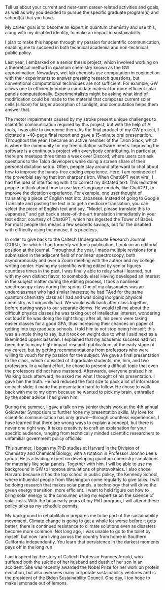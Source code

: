 Tell us about your current and near-term career-related activities and goals, as well as why you decided to pursue the specific graduate program(s) and school(s) that you have.

My career goal is to become an expert in quantum chemistry and use this, along with my disabled identity, to make an impact in sustainability.

I plan to make this happen through my passion for scientific communication, enabling me to succeed in both technical academia and non-technical public policy. 

Last year, I embarked on a senior thesis project, which involved working on a theoretical method in quantum chemistry known as the GW approximation. Nowadays, wet lab chemists use computation in conjunction with their experiments to answer pressing research questions, but conventional computational techniques are not sufficient. For example, GW allows one to efficiently probe a candidate material for more efficient solar panels computationally. Experimentalists might be asking what kind of modification could be made to the material that composes current solar cells (silicon) for larger absorption of sunlight, and computation helps them answer that. 

The motor impairments caused by my stroke present unique challenges to scientific communication required by this project, but with the help of AI tools, I was able to overcome them. As the final product of my GW project, I dictated a ~40-page final report and gave a 15-minute oral presentation. Throughout the year, I became an active member of the Talon Slack, which is where the community for my free dictation software meets. Improving the software is a continuous project with everybody contributing. In particular, there are meetups three times a week over Discord, where users can ask questions to the Talon developers while doing a screen share of their personal dictation setup. Often, people stay around afterward to chat about how to improve the hands-free coding experience. Here, I am reminded of the proverbial saying that iron sharpens iron. When ChatGPT went viral, I had the idea of interfacing with it to correct my dictated text. This led other people to think about how to use large language models, like ChatGPT, to improve the dictation experience. For example, one user thought of translating a piece of English text into Japanese. Instead of going to Google Translate and pasting the text in to get a mediocre translation, you can select the piece of English text and say, "Model, please translate this to Japanese," and get back a state-of-the-art translation immediately in your text editor, courtesy of ChatGPT, which has ingested the Tower of Babel. For most people this means a few seconds savings, but for the disabled with difficulty using the mouse, it is priceless.

In order to give back to the Caltech Undergraduate Research Journal (CURJ), for which I had formerly written a publication, I took on an editorial position at the journal. Throughout the year, I made multiple revisions for a submission in the adjacent field of nonlinear spectroscopy, both asynchronously and over a Zoom meeting with the author and my college writing center. Having my scientific writing edited by senior figures countless times in the past, I was finally able to relay what I learned, but with my own distinct flavor, to somebody else! Having developed an interest in the subject matter during the editing process, I took a nonlinear spectroscopy class during the spring. One of my classmates was an underclassman who had similar interests; he had TAed for the same quantum chemistry class as I had and was doing inorganic physical chemistry as I originally had. We would walk back after class together, before parting ways to our separate dorms. He would tell me about the difficult physics classes he was taking out of intellectual interest, wondering out loud if he was doing the right thing; after all, his peers were taking easier classes for a good GPA, thus increasing their chances on paper of getting into top graduate schools. I told him to not stop being himself; this was a simple thing to say, but it took on weight due to what I said next as a likeminded upperclassman. I explained that my academic success had not been due to many high-impact research publications at the early stage of my career, but by getting recommendations from professors who were willing to vouch for my passion for the subject. We gave a final presentation to the class, which consisted of 3 graduate students, me, him, and two professors. In a valiant effort, he chose to present a difficult topic that even the professors did not have mastered. Afterwards, everyone praised him. Walking back afterward, he asked me what I thought of his presentation. I gave him the truth. He had reduced the font size to pack a lot of information on each slide; it made the presentation hard to follow. He chose to walk back with me to my dorm because he wanted to pick my brain, enthralled by the sober advice I had given him.

During the summer, I gave a talk on my senior thesis work at the 4th annual Goldwater Symposium to further hone my presentation skills. My love for scientific communication has only grown—through countless experiences, I have learned that there are wrong ways to explain a concept, but there is never one right way. It takes creativity to craft an explanation for your specific audience, ranging from technically minded scientific researchers to unfamiliar government policy officials.

This summer, I began my PhD studies at Harvard in the Division of Chemistry and Chemical Biology, with a rotation in Professor Joonho Lee's group. He is a leading expert on developing quantum chemistry simulations for materials like solar panels. Together with him, I will be able to use my background in GW to improve simulations of photovoltaics. I also chose Harvard because it has the top school in public policy, the Kennedy School, where influential people from Washington come regularly to give talks. I will be doing research that makes solar panels, a technology that will drive the green energy transition, more efficient. I want to held figure out how to bring solar energy to the consumer, using my expertise on the science of solar cells. With the busy early years of my PhD program, I will attend these policy talks as my schedule permits.

My background in rehabilitation prepares me to be part of the sustainability movement. Climate change is going to get a whole lot worse before it gets better; there is continued resistance to climate solutions even as disasters become more common. Not long ago, I was unable to go to the toilet by myself, but now I am living across the country from home in Southern California independently. You learn that persistence in the darkest moments pays off in the long run.

I am inspired by the story of Caltech Professor Frances Arnold, who suffered both the suicide of her husband and death of her son in an accident. She was recently awarded the Nobel Prize for her work on protein evolution, but also oversees many corporate sustainability ventures and is the president of the Biden Sustainability Council. One day, I too hope to make lemonade out of lemons.